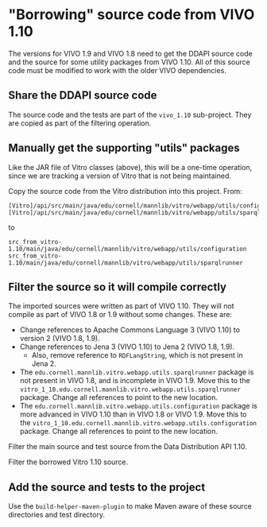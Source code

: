 # "Borrowing" source code from VIVO 1.10
The versions for VIVO 1.9 and VIVO 1.8 need to get the DDAPI source code and the source for some utility packages from VIVO 1.10. All of this source code must be modified to work with the older VIVO dependencies.

## Share the DDAPI source code
The source code and the tests are part of the `vivo_1.10` sub-project. They are copied as part of the filtering operation.

## Manually get the supporting "utils" packages
Like the JAR file of Vitro classes (above), this will be a one-time operation, since we are tracking a version of Vitro that is not being maintained.

Copy the source code from the Vitro distribution into this project. From:

    [Vitro]/api/src/main/java/edu/cornell/mannlib/vitro/webapp/utils/configuration
    [Vitro]/api/src/main/java/edu/cornell/mannlib/vitro/webapp/utils/sparqlrunner
    
to

    src_from_vitro-1.10/main/java/edu/cornell/mannlib/vitro/webapp/utils/configuration
    src_from_vitro-1.10/main/java/edu/cornell/mannlib/vitro/webapp/utils/sparqlrunner

    
## Filter the source so it will compile correctly
The imported sources were written as part of VIVO 1.10. They will not compile as part of VIVO 1.8 or 1.9 without some changes. These are:

* Change references to Apache Commons Language 3 (VIVO 1.10) to version 2 (VIVO 1.8, 1.9).
* Change references to Jena 3 (VIVO 1.10) to Jena 2 (VIVO 1.8, 1.9).
	* Also, remove reference to `RDFLangString`, which is not present in Jena 2.
* The `edu.cornell.mannlib.vitro.webapp.utils.sparqlrunner` package is not present in VIVO 1.8, and is incomplete in VIVO 1.9. Move this to the `vitro_1_10.edu.cornell.mannlib.vitro.webapp.utils.sparqlrunner` package. Change all references to point to the new location.
* The `edu.cornell.mannlib.vitro.webapp.utils.configuration` package is more advanced in VIVO 1.10 than in VIVO 1.8 or VIVO 1.9. Move this to the `vitro_1_10.edu.cornell.mannlib.vitro.webapp.utils.configuration` package. Change all references to point to the new location.

Filter the main source and test source from the Data Distribution API 1.10. 

Filter the borrowed Vitro 1.10 source.

## Add the source and tests to the project

Use the `build-helper-maven-plugin` to make Maven aware of these source directories and test directory.

